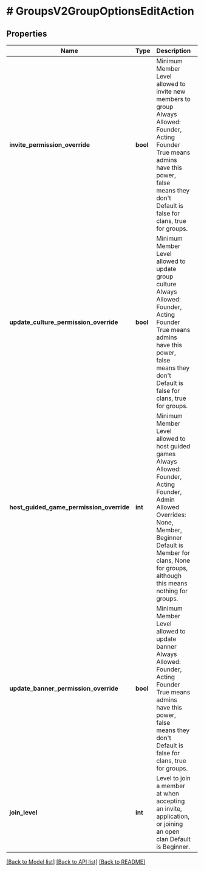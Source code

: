 # # GroupsV2GroupOptionsEditAction

## Properties

Name | Type | Description | Notes
------------ | ------------- | ------------- | -------------
**invite_permission_override** | **bool** | Minimum Member Level allowed to invite new members to group  Always Allowed: Founder, Acting Founder  True means admins have this power, false means they don&#39;t  Default is false for clans, true for groups. | [optional]
**update_culture_permission_override** | **bool** | Minimum Member Level allowed to update group culture  Always Allowed: Founder, Acting Founder  True means admins have this power, false means they don&#39;t  Default is false for clans, true for groups. | [optional]
**host_guided_game_permission_override** | **int** | Minimum Member Level allowed to host guided games  Always Allowed: Founder, Acting Founder, Admin  Allowed Overrides: None, Member, Beginner  Default is Member for clans, None for groups, although this means nothing for groups. | [optional]
**update_banner_permission_override** | **bool** | Minimum Member Level allowed to update banner  Always Allowed: Founder, Acting Founder  True means admins have this power, false means they don&#39;t  Default is false for clans, true for groups. | [optional]
**join_level** | **int** | Level to join a member at when accepting an invite, application, or joining an open clan  Default is Beginner. | [optional]

[[Back to Model list]](../../README.md#models) [[Back to API list]](../../README.md#endpoints) [[Back to README]](../../README.md)
